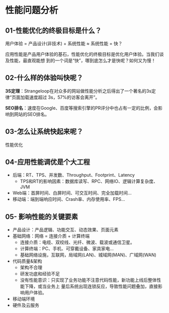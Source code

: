 # 性能问题分析 

## 01-性能优化的终极目标是什么？ 

用户体验 = 产品设计(非技术) + 系统性能 ≈ 系统性能 = 快？ 

应用性能是产品用户体验的基石，性能优化的终极目标是优化用户体验。当我们谈及性能，最直观能想 到的一个词是“快”，哪到底怎么才是快呢？如何又为慢！ 

## 02-什么样的体验叫快呢？ 

**3S定理**：Strangeloop在对众多的网站做性能分析之后得出了一个著名的3s定律“页面加载速度超过 3s，57%的访客会离开”。 

**SEO排名**：速度在Google、百度等搜索引擎的PR评分中也占有一定的比例，会影响到网站的SEO排名。 

## 03-怎么让系统快起来呢？ 

性能优化

## 04-应用性能调优是个大工程 

- 后端：RT、TPS、并发数、Throughput、Footprint、Latency 
  - TPS和RT的影响因素：数据库读写、RPC、网络IO、逻辑计算复杂度、JVM 
- Web端：首屏时间、白屏时间、可交互时间、完全加载时间... 
- 移动端：端到端响应时间、Crash率、内存使用率、FPS...

## 05- 影响性能的关键要素

- 产品设计：产品逻辑、功能交互、动态效果、页面元素
- 基础网络：网络 = 连接介质 + 计算终端
  - 连接介质：电缆、双绞线、光纤、微波、载波或通信卫星。
  - 计算终端：PC、手机、可穿戴设备、家具家电...
  - 基础网络设施，互联网，局域网(LAN)、城域网(MAN)、广域网(WAN)
- 代码质量&架构
  - 架构不合理
  - 研发功底和经验不足
  - 没有性能意识：只实现了业务功能不注意代码性能，新功能上线后整体性能下降，或当业务上 量后系统出现连锁反应，导致性能问题叠加，直接影响用户体验。
- 移动端环境 
- 硬件及云服务